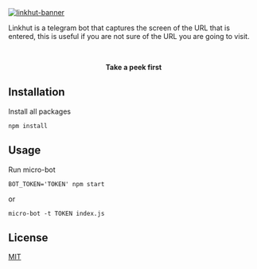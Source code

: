 <a href="https://t.me/Linkhutbot">
   <img src="https://i.ibb.co/wSbBFRb/linkhut-banner.png" alt="linkhut-banner" border="0">
</a>

<br>

Linkhut is a telegram bot that captures the screen of the URL that is entered,
this is useful if you are not sure of the URL you are going to visit.

<br>

<p align="center"><strong>Take a peek first</strong></p>

## Installation

Install all packages

```
npm install
```

## Usage

Run micro-bot

```
BOT_TOKEN='TOKEN' npm start
```

or

```
micro-bot -t TOKEN index.js
```

## License

[MIT](https://choosealicense.com/licenses/mit/)

